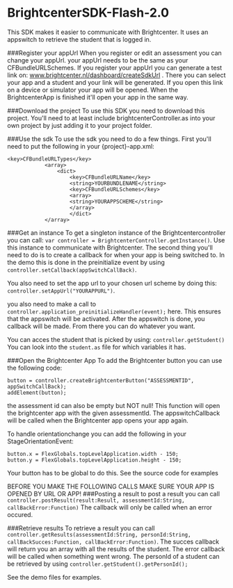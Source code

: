 BrightcenterSDK-Flash-2.0
=========================

This SDK makes it easier to communicate with Brightcenter. It uses an appswitch to retrieve the student that is logged in.

###Register your appUrl
When you register or edit an assessment you can change your appUrl. your appUrl needs to be the same as your CFBundleURLSchemes. If you register your appUrl you can generate a test link on: www.brightcenter.nl/dashboard/createSdkUrl . There you can select your app and a student and your link will be generated. If you open this link on a device or simulator your app will be opened.
When the BrightcenterApp is finished it'll open your app in the same way. 

###Download the project
To use this SDK you need to download this project. You'll need to at least include  brightcenterController.as into your own project by just adding it to your project folder.

###Use the sdk
To use the sdk you need to do a few things. First you'll need to put the following in your {project}-app.xml:

```
<key>CFBundleURLTypes</key>
	        <array>
		        <dict>
			        <key>CFBundleURLName</key>
			        <string>YOURBUNDLENAME</string>
			        <key>CFBundleURLSchemes</key>
			        <array>
				    <string>YOURAPPSCHEME</string>
			        </array>
		            </dict>
	        </array>
```

###Get an instance
To get a singleton instance of the Brightcentercontroller you can call: `var controller = BrightcenterController.getInstance()`. Use this instance to communicate with Brightcenter.
 The second thing you'll need to do is to create a callback for when your app is being switched to. In the demo this is done in the preinitialize event by using `controller.setCallback(appSwitchCallBack)`. 
 
 You also need to set the app url to your chosen url scheme by doing this: `controller.setAppUrl("YOURAPPURL")`. 
 
 you also need to make a call to `controller.application_preinitializeHandler(event);` here. This ensures that the appswitch will be activated. After the appswitch is done, you callback will be made. From there you can do whatever you want. 
 
You can acces the student that is picked by using: `controller.getStudent()` You can look into the `student.as` file for which variables it has.

###Open the Brightcenter App
 To add the Brightcenter button you can use the following code:
```
button = controller.createBrightcenterButton("ASSESSMENTID", appSwitchCallBack);
addElement(button);
```
the assessment id can also be empty but NOT null! This function will open the brightcenter app with the given assessmentId. The appswitchCallback will be called when the Brightcenter app opens your app again.

To handle orientationchange you can add the following in your StageOrientationEvent:
```
button.x = FlexGlobals.topLevelApplication.width - 150;
button.y = FlexGlobals.topLevelApplication.height - 150;
```
Your button has to be global to do this.
See the source code for examples
 
 
BEFORE YOU MAKE THE FOLLOWING CALLS MAKE SURE YOUR APP IS OPENED BY URL OR APP!
###Posting a result
 to post a result you can call `controller.postResult(result:Result, assessmentId:String, callBackError:Function)` The callback will only be called when an error occured.
 
###Retrieve results
 To retrieve a result you can call `controller.getResults(assessmentId:String, personId:String, callBackSucces:Function, callBackError:Function)`. The succes callback will return you an array with all the results of the student. The error callback will be called when something went wrong. The personId of a student can be retrieved by using `controller.getStudent().getPersonId();`
 
 See the demo files for examples.
